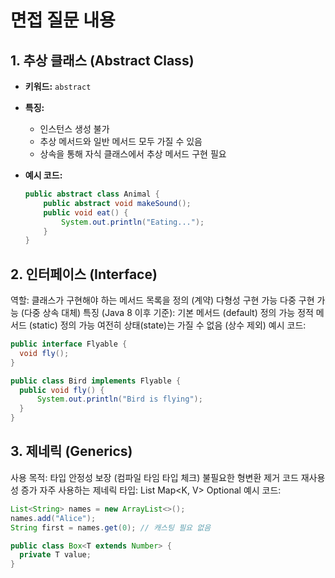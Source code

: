 # 면접 질문 내용

## 1. 추상 클래스 (Abstract Class)

- **키워드:** `abstract`
- **특징:**
  - 인스턴스 생성 불가
  - 추상 메서드와 일반 메서드 모두 가질 수 있음
  - 상속을 통해 자식 클래스에서 추상 메서드 구현 필요

- **예시 코드:**
  ```java
  public abstract class Animal {
      public abstract void makeSound();
      public void eat() {
          System.out.println("Eating...");
      }
  }
  ```

 ## 2. 인터페이스 (Interface)

역할:
클래스가 구현해야 하는 메서드 목록을 정의 (계약)
다형성 구현 가능
다중 구현 가능 (다중 상속 대체)
특징 (Java 8 이후 기준):
기본 메서드 (default) 정의 가능
정적 메서드 (static) 정의 가능
여전히 상태(state)는 가질 수 없음 (상수 제외)
예시 코드:
  ```java
public interface Flyable {
    void fly();
}

public class Bird implements Flyable {
    public void fly() {
        System.out.println("Bird is flying");
    }
}

  ```

## 3. 제네릭 (Generics)

사용 목적:
타입 안정성 보장 (컴파일 타임 타입 체크)
불필요한 형변환 제거
코드 재사용성 증가
자주 사용하는 제네릭 타입:
List<T>
Map<K, V>
Optional<T>
예시 코드:

  ```java
List<String> names = new ArrayList<>();
names.add("Alice");
String first = names.get(0); // 캐스팅 필요 없음

public class Box<T extends Number> {
    private T value;
}


  ```

